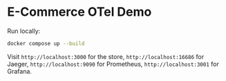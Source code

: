 
# E-Commerce OTel Demo

Run locally:

```bash
docker compose up --build
```

Visit `http://localhost:3000` for the store, `http://localhost:16686` for Jaeger, `http://localhost:9090` for Prometheus, `http://localhost:3001` for Grafana.
